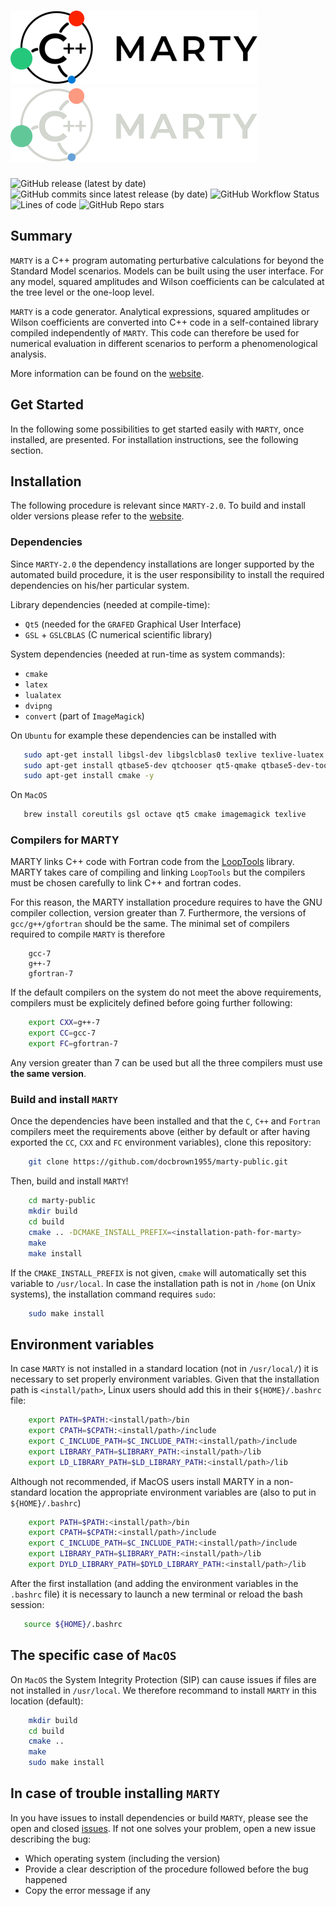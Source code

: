 # ![MARTY Logo](assets/logo_marty_black.png#gh-light-mode-only) ![MARTY Logo](assets/logo_marty_white.png#gh-dark-mode-only)
![GitHub release (latest by date)](https://img.shields.io/github/v/release/docbrown1955/marty-public?color=blue&logo=GitHub&logoColor=blue&style=flat-square) ![GitHub commits since latest release (by date)](https://img.shields.io/github/commits-since/docbrown1955/marty-public/latest?logo=GitHub&style=flat-square)
![GitHub Workflow Status](https://img.shields.io/github/workflow/status/docbrown1955/marty-public/build?logo=GitHub&style=flat-square)
![Lines of code](https://img.shields.io/tokei/lines/github/docbrown1955/marty-public?logo=GitHub&style=flat-square)
![GitHub Repo stars](https://img.shields.io/github/stars/docbrown1955/marty-public?logo=GitHub&style=flat-square)

## Summary

`MARTY` is a C++ program automating perturbative calculations for beyond the Standard Model scenarios.
Models can be built using the user interface. For any model, squared amplitudes and Wilson coefficients
can be calculated at the tree level or the one-loop level.

`MARTY` is a code generator. Analytical expressions, squared amplitudes or Wilson coefficients are
converted into C++ code in a self-contained library compiled independently of `MARTY`.
This code can therefore be used for numerical evaluation in different scenarios to perform a
phenomenological analysis.

More information can be found on the [website](https://marty.in2p3.fr).

## Get Started

In the following some possibilities to get started easily with `MARTY`, once installed, are presented. For installation instructions, see the following section.

## Installation

The following procedure is relevant since `MARTY-2.0`. To build and install older versions please refer to the [website](https://marty.in2p3.fr/download.html).

### Dependencies

Since `MARTY-2.0` the dependency installations are longer supported by the automated build procedure, it is the user responsibility to install the required dependencies on his/her particular system.

Library dependencies (needed at compile-time):
 - `Qt5` (needed for the `GRAFED` Graphical User Interface)
 - `GSL` + `GSLCBLAS` (C numerical scientific library)

System dependencies (needed at run-time as system commands):
 - `cmake`
 - `latex`
 - `lualatex`
 - `dvipng`
 - `convert` (part of `ImageMagick`)

 On `Ubuntu` for example these dependencies can be installed with
 ``` bash
    sudo apt-get install libgsl-dev libgslcblas0 texlive texlive-luatex dvipng coreutils -y
    sudo apt-get install qtbase5-dev qtchooser qt5-qmake qtbase5-dev-tools -y
    sudo apt-get install cmake -y
 ```
 On `MacOS`
 ``` bash
    brew install coreutils gsl octave qt5 cmake imagemagick texlive
 ```

### Compilers for MARTY

MARTY links C++ code with Fortran code from the [LoopTools](http://www.feynarts.de/looptools/) library.
MARTY takes care of compiling and linking `LoopTools` but the compilers must be chosen carefully to link C++ and fortran codes.

For this reason, the MARTY installation procedure requires to have the GNU compiler collection, version greater than 7. Furthermore, the versions of `gcc/g++/gfortran` should be the same. The minimal set of compilers required to compile `MARTY` is therefore
```
    gcc-7
    g++-7
    gfortran-7
```

If the default compilers on the system do not meet the above requirements, compilers must be explicitely defined before going further following:
``` bash
    export CXX=g++-7
    export CC=gcc-7
    export FC=gfortran-7
```
Any version greater than 7 can be used but all the three compilers must use **the same version**.

### Build and install `MARTY`


Once the dependencies have been installed and that the `C`, `C++` and `Fortran` compilers meet the requirements above (either by default or after having exported the `CC`, `CXX` and `FC` environment variables), clone this repository:
```bash
    git clone https://github.com/docbrown1955/marty-public.git
```
Then, build and install `MARTY`!
``` bash
    cd marty-public
    mkdir build
    cd build
    cmake .. -DCMAKE_INSTALL_PREFIX=<installation-path-for-marty>
    make
    make install
```

If the `CMAKE_INSTALL_PREFIX` is not given, `cmake` will automatically set this variable to `/usr/local`. In case the installation path is not in `/home` (on Unix systems), the installation command requires `sudo`:
``` bash
    sudo make install
```
## Environment variables

In case `MARTY` is not installed in a standard location (not in `/usr/local/`) it is necessary to set properly environment variables. Given that the installation path is `<install/path>`, Linux users should add this in their `${HOME}/.bashrc` file:

``` bash
    export PATH=$PATH:<install/path>/bin
    export CPATH=$CPATH:<install/path>/include
    export C_INCLUDE_PATH=$C_INCLUDE_PATH:<install/path>/include
    export LIBRARY_PATH=$LIBRARY_PATH:<install/path>/lib
    export LD_LIBRARY_PATH=$LD_LIBRARY_PATH:<install/path>/lib
```

Although not recommended, if MacOS users install MARTY in a non-standard location the appropriate environment variables are (also to put in `${HOME}/.bashrc`)

``` bash
    export PATH=$PATH:<install/path>/bin
    export CPATH=$CPATH:<install/path>/include
    export C_INCLUDE_PATH=$C_INCLUDE_PATH:<install/path>/include
    export LIBRARY_PATH=$LIBRARY_PATH:<install/path>/lib
    export DYLD_LIBRARY_PATH=$DYLD_LIBRARY_PATH:<install/path>/lib
```

After the first installation (and adding the environment variables in the `.bashrc` file) it is necessary to launch a new terminal or reload the bash session:

``` bash
   source ${HOME}/.bashrc
```

## The specific case of `MacOS`

On `MacOS` the System Integrity Protection (SIP) can cause issues if files are not installed in `/usr/local`. We therefore recommand to install `MARTY` in this location (default):
``` bash
    mkdir build
    cd build
    cmake ..
    make
    sudo make install
```

## In case of trouble installing `MARTY`

In you have issues to install dependencies or build `MARTY`, please see the open and closed [issues](https://github.com/docbrown1955/marty-public/issues). If not one solves your problem, open a new issue describing the bug:
 - Which operating system (including the version)
 - Provide a clear description of the procedure followed before the bug happened
 - Copy the error message if any
